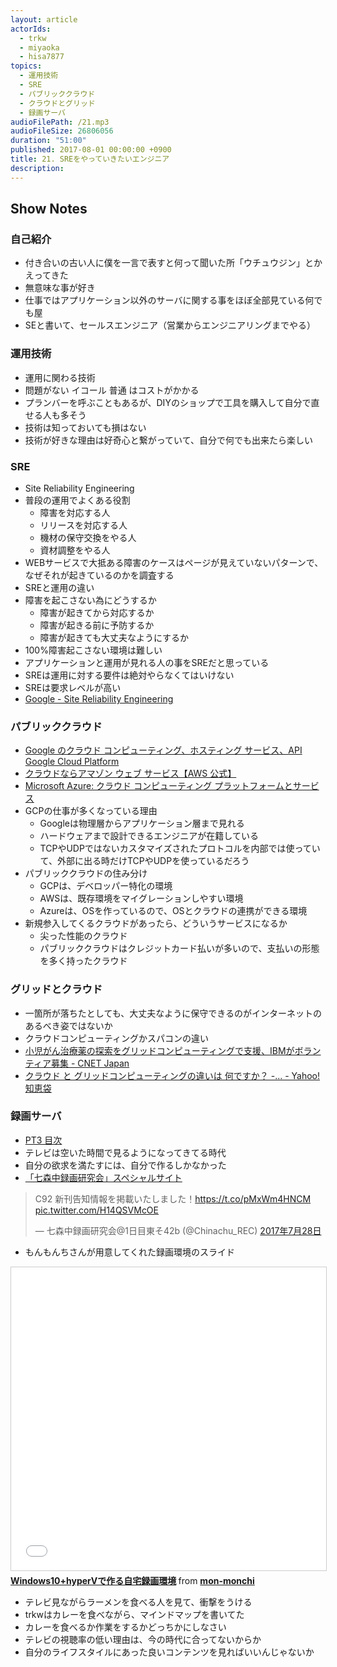 ```yaml
---
layout: article
actorIds:
  - trkw
  - miyaoka
  - hisa7877
topics:
  - 運用技術
  - SRE
  - パブリッククラウド
  - クラウドとグリッド
  - 録画サーバ
audioFilePath: /21.mp3
audioFileSize: 26806056
duration: "51:00"
published: 2017-08-01 00:00:00 +0900
title: 21. SREをやっていきたいエンジニア
description:
---
```


## Show Notes

### 自己紹介
- 付き合いの古い人に僕を一言で表すと何って聞いた所「ウチュウジン」とかえってきた
- 無意味な事が好き
- 仕事ではアプリケーション以外のサーバに関する事をほぼ全部見ている何でも屋
- SEと書いて、セールスエンジニア（営業からエンジニアリングまでやる）

### 運用技術
- 運用に関わる技術
- 問題がない イコール 普通 はコストがかかる
- プランバーを呼ぶこともあるが、DIYのショップで工具を購入して自分で直せる人も多そう
- 技術は知っておいても損はない
- 技術が好きな理由は好奇心と繋がっていて、自分で何でも出来たら楽しい

### SRE
- Site Reliability Engineering
- 普段の運用でよくある役割
  - 障害を対応する人
  - リリースを対応する人
  - 機材の保守交換をやる人
  - 資材調整をやる人
- WEBサービスで大抵ある障害のケースはページが見えていないパターンで、なぜそれが起きているのかを調査する
- SREと運用の違い
- 障害を起こさない為にどうするか
  - 障害が起きてから対応するか
  - 障害が起きる前に予防するか
  - 障害が起きても大丈夫なようにするか
- 100%障害起こさない環境は難しい
- アプリケーションと運用が見れる人の事をSREだと思っている
- SREは運用に対する要件は絶対やらなくてはいけない
- SREは要求レベルが高い
- [Google - Site Reliability Engineering](https://landing.google.com/sre/book.html)

### パブリッククラウド
- [Google のクラウド コンピューティング、ホスティング サービス、API Google Cloud Platform](https://cloud.google.com/?hl=ja)
- [クラウドならアマゾン ウェブ サービス【AWS 公式】](https://aws.amazon.com/jp/)
- [Microsoft Azure: クラウド コンピューティング プラットフォームとサービス](https://azure.microsoft.com/ja-jp/)
- GCPの仕事が多くなっている理由
  - Googleは物理層からアプリケーション層まで見れる
  - ハードウェアまで設計できるエンジニアが在籍している
  - TCPやUDPではないカスタマイズされたプロトコルを内部では使っていて、外部に出る時だけTCPやUDPを使っているだろう
- パブリッククラウドの住み分け
  - GCPは、デベロッパー特化の環境
  - AWSは、既存環境をマイグレーションしやすい環境
  - Azureは、OSを作っているので、OSとクラウドの連携ができる環境
- 新規参入してくるクラウドがあったら、どういうサービスになるか
  - 尖った性能のクラウド
  - パブリッククラウドはクレジットカード払いが多いので、支払いの形態を多く持ったクラウド

### グリッドとクラウド
- 一箇所が落ちたとしても、大丈夫なように保守できるのがインターネットのあるべき姿ではないか
- クラウドコンピューティングかスパコンの違い
- [小児がん治療薬の探索をグリッドコンピューティングで支援、IBMがボランティア募集 - CNET Japan](https://japan.cnet.com/article/35095875/)
- [クラウド と グリッドコンピューティングの違いは 何ですか？ -... - Yahoo!知恵袋](https://detail.chiebukuro.yahoo.co.jp/qa/question_detail/q1177314311)

### 録画サーバ
- [PT3 目次](http://earthsoft.jp/PT3/)
- テレビは空いた時間で見るようになってきてる時代
- 自分の欲求を満たすには、自分で作るしかなかった
- [「七森中録画研究会」スペシャルサイト](https://chinachu.moe/)

<blockquote class="twitter-tweet" data-lang="ja"><p lang="ja" dir="ltr">C92 新刊告知情報を掲載いたしました！<a href="https://t.co/pMxWm4HNCM">https://t.co/pMxWm4HNCM</a> <a href="https://t.co/H14QSVMcOE">pic.twitter.com/H14QSVMcOE</a></p>&mdash; 七森中録画研究会@1日目東そ42b (@Chinachu_REC) <a href="https://twitter.com/Chinachu_REC/status/890995544260173827">2017年7月28日</a></blockquote>

- もんもんちさんが用意してくれた録画環境のスライド

<iframe src="//www.slideshare.net/slideshow/embed_code/key/4hIQ3Sgh7WS08g" width="595" height="485" frameborder="0" marginwidth="0" marginheight="0" scrolling="no" style="border:1px solid #CCC; border-width:1px; margin-bottom:5px; max-width: 100%;" allowfullscreen> </iframe> <div style="margin-bottom:5px"> <strong> <a href="//www.slideshare.net/mon-monchi/windows10hyperv" title="Windows10+hyperVで作る自宅録画環境" target="_blank">Windows10+hyperVで作る自宅録画環境</a> </strong> from <strong><a target="_blank" href="https://www.slideshare.net/mon-monchi">mon-monchi</a></strong> </div>

- テレビ見ながらラーメンを食べる人を見て、衝撃をうける
- trkwはカレーを食べながら、マインドマップを書いてた
- カレーを食べるか作業をするかどっちかにしなさい
- テレビの視聴率の低い理由は、今の時代に合ってないからか
- 自分のライフスタイルにあった良いコンテンツを見ればいいんじゃないか
